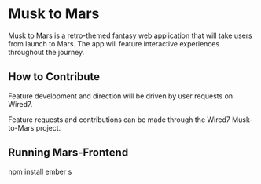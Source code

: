 # Musk to Mars

Musk to Mars is a retro-themed fantasy web application that will take users from launch to Mars.  The app will feature interactive experiences throughout the journey. 


## How to Contribute

Feature development and direction will be driven by user requests on Wired7.

Feature requests and contributions can be made through the Wired7 Musk-to-Mars project.


## Running Mars-Frontend

npm install
ember s
